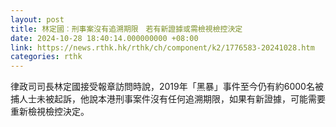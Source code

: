 ```yaml
---
layout: post
title: 林定國︰刑事案沒有追溯期限　若有新證據或需檢視檢控決定
date: 2024-10-28 18:40:14.000000000 +08:00
link: https://news.rthk.hk/rthk/ch/component/k2/1776583-20241028.htm
categories: rthk
---
```


律政司司長林定國接受報章訪問時說，2019年「黑暴」事件至今仍有約6000名被捕人士未被起訴，他說本港刑事案件沒有任何追溯期限，如果有新證據，可能需要重新檢視檢控決定。
